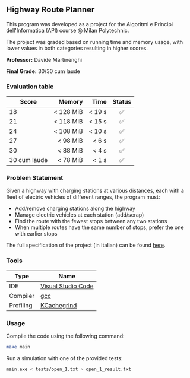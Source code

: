 ## Highway Route Planner

This program was developed as a project for the Algoritmi e Principi dell'Informatica (API) course @ Milan Polytechnic.

The project was graded based on running time and memory usage, with lower values in both categories resulting in higher scores.

**Professor:** Davide Martinenghi

**Final Grade:** 30/30 cum laude

### Evaluation table
| Score        |   Memory  | Time    |       Status       |
|--------------|----------:|--------:|:------------------:|
| 18           | < 128 MiB | < 19 s  | :white_check_mark: |
| 21           | < 118 MiB | < 15 s  | :white_check_mark: |
| 24           | < 108 MiB | < 10 s  | :white_check_mark: |
| 27           |  < 98 MiB | < 6 s   | :white_check_mark: |
| 30           |  < 88 MiB | < 4 s   | :white_check_mark: |
| 30 cum laude |  < 78 MiB | < 1 s   | :white_check_mark: |

### Problem Statement
Given a highway with charging stations at various distances, each with a fleet of electric vehicles of different ranges, the program must:

- Add/remove charging stations along the highway
- Manage electric vehicles at each station (add/scrap)
- Find the route with the fewest stops between any two stations
- When multiple routes have the same number of stops, prefer the one with earlier stops

The full specification of the project (in Italian) can be found [here](https://github.com/SalimSalici/API_LT_22_23/blob/main/Specifica_2022-2023.pdf).

### Tools

| Type                | Name                                                   |
|---------------------|--------------------------------------------------------|
| IDE                 | [Visual Studio Code](https://code.visualstudio.com/)   |
| Compiler            | [gcc](https://gcc.gnu.org/)                            |
| Profiling           | [KCachegrind](https://apps.kde.org/kcachegrind/)       |

### Usage

Compile the code using the following command:
```sh
make main
```

Run a simulation with one of the provided tests:
```sh
main.exe < tests/open_1.txt > open_1_result.txt
```
